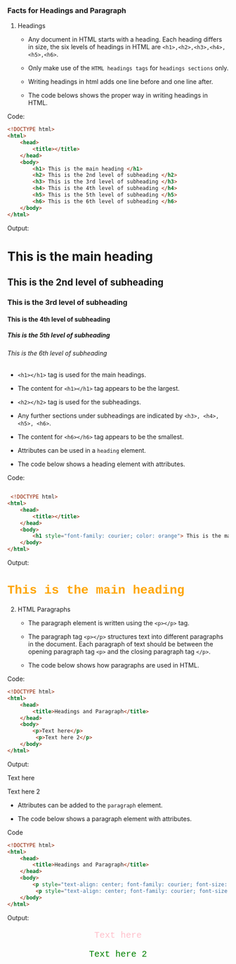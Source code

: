 ### Facts for Headings and Paragraph

1. Headings

    - Any document in HTML starts with a heading. Each heading differs in size, the six levels of headings in HTML are `<h1>,<h2>,<h3>,<h4>,<h5>,<h6>`.

    - Only make use of the `HTML headings tags` for `headings sections` only. 

    - Writing headings in html adds one line before and one line after. 

    - The code belows shows the proper way in writing headings in HTML.

Code: 
```html
<!DOCTYPE html>
<html>
    <head>
        <title></title>
    </head>
    <body>
        <h1> This is the main heading </h1>
        <h2> This is the 2nd level of subheading </h2>
        <h3> This is the 3rd level of subheading </h3>
        <h4> This is the 4th level of subheading </h4>
        <h5> This is the 5th level of subheading </h5>
        <h6> This is the 6th level of subheading </h6>
    </body>
</html>

```

Output: 

<!DOCTYPE html>
<html>
    <head>
        <title></title>
    </head>
    <body>
        <h1> This is the main heading </h1>
        <h2> This is the 2nd level of subheading </h2>
        <h3> This is the 3rd level of subheading </h3>
        <h4> This is the 4th level of subheading </h4>
        <h5> This is the 5th level of subheading </h5>
        <h6> This is the 6th level of subheading </h6>
    </body>
</html>


- `<h1></h1>` tag is used for the main headings. 
     
- The content for `<h1></h1>` tag appears to be the largest.

- `<h2></h2>` tag is used for the subheadings.

- Any further sections under subheadings are indicated by `<h3>, <h4>, <h5>, <h6>`.
    
- The content for `<h6></h6>` tag appears to be the smallest. 

- Attributes can be used in a `heading` element.

- The code below shows a heading element with attributes. 
    
 Code:
```html

 <!DOCTYPE html>
<html>
    <head>
        <title></title>
    </head>
    <body>
        <h1 style="font-family: courier; color: orange"> This is the main heading </h1>
    </body>
</html>

```
Output:

 <!DOCTYPE html>
<html>
    <head>
        <title></title>
    </head>
    <body>
        <h1 style="font-family: courier; color: orange"> This is the main heading </h1>
    </body>
</html>

2. HTML Paragraphs

    - The paragraph element is written using the `<p></p>` tag.

    - The paragraph tag `<p></p>` structures text into different paragraphs in the document. Each paragraph of text should be between the opening paragraph tag `<p>` and the closing paragraph tag `</p>`.

    - The code below shows how paragraphs are used in HTML.

Code:
```html
<!DOCTYPE html>
<html>
    <head>
        <title>Headings and Paragraph</title>
    </head>
    <body>
        <p>Text here</p>
         <p>Text here 2</p>
    </body>
</html>

```
Output:

<!DOCTYPE html>
<html>
    <head>
        <title>Headings and Paragraph</title>
    </head>
    <body>
        <p>Text here</p>
         <p>Text here 2</p>
    </body>
</html>

- Attributes can be added to the `paragraph` element.

- The code below shows a paragraph element with attributes.

Code
```html
<!DOCTYPE html>
<html>
    <head>
        <title>Headings and Paragraph</title>
    </head>
    <body>
        <p style="text-align: center; font-family: courier; font-size: 20px; color: pink">Text here</p>
         <p style="text-align: center; font-family: courier; font-size: 20px; color: green">Text here 2</p>
    </body>
</html>

 ```
Output:

<!DOCTYPE html>
<html>
    <head>
        <title>Headings and Paragraph</title>
    </head>
    <body>
        <p style="text-align: center; font-family: courier; font-size: 20px; color: pink">Text here</p>
         <p style="text-align: center; font-family: courier; font-size: 20px; color: green">Text here 2</p>
    </body>
</html>



   
    